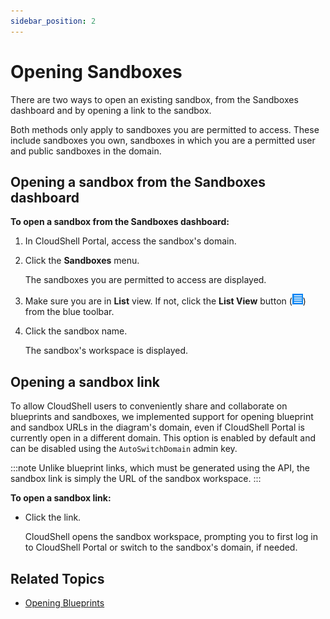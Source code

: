 ```yaml
---
sidebar_position: 2
---
```


# Opening Sandboxes

There are two ways to open an existing sandbox, from the Sandboxes dashboard and by opening a link to the sandbox.

Both methods only apply to sandboxes you are permitted to access. These include sandboxes you own, sandboxes in which you are a permitted user and public sandboxes in the domain.

## Opening a sandbox from the Sandboxes dashboard

**To open a sandbox from the Sandboxes dashboard:**

1. In CloudShell Portal, access the sandbox's domain.
2. Click the **Sandboxes** menu.
    
    The sandboxes you are permitted to access are displayed.
    
3. Make sure you are in **List** view. If not, click the **List View** button (![](/Images/CloudShell-Portal/Lab-Management/Reservations/ListViewModeButton_17x17.png)) from the blue toolbar.
4. Click the sandbox name.
    
    The sandbox's workspace is displayed.
    

## Opening a sandbox link

To allow CloudShell users to conveniently share and collaborate on blueprints and sandboxes, we implemented support for opening blueprint and sandbox URLs in the diagram's domain, even if CloudShell Portal is currently open in a different domain. This option is enabled by default and can be disabled using the `AutoSwitchDomain` admin key.

:::note
Unlike blueprint links, which must be generated using the API, the sandbox link is simply the URL of the sandbox workspace.
:::

**To open a sandbox link:**

- Click the link.
    
    CloudShell opens the sandbox workspace, prompting you to first log in to CloudShell Portal or switch to the sandbox's domain, if needed.
    

## Related Topics

- [Opening Blueprints](../blueprints/opening-blueprints.md)
